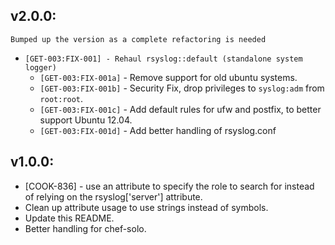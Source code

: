 ## v2.0.0:  
`Bumped up the version as a complete refactoring is needed`

* `[GET-003:FIX-001] - Rehaul rsyslog::default (standalone system logger)`
    * `[GET-003:FIX-001a]` - Remove support for old ubuntu systems.
    * `[GET-003:FIX-001b]` - Security Fix, drop privileges to `syslog:adm` from `root:root`.
    * `[GET-003:FIX-001c]` - Add default rules for ufw and postfix, to better support Ubuntu 12.04.
    * `[GET-003:FIX-001d]` - Add better handling of rsyslog.conf


## v1.0.0:

* [COOK-836] - use an attribute to specify the role to search for
  instead of relying on the rsyslog['server'] attribute.
* Clean up attribute usage to use strings instead of symbols.
* Update this README.
* Better handling for chef-solo.

